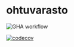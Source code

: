 # ohtuvarasto


![GHA workflow](https://github.com/janneko01/ohtuvarasto/workflows/CI/badge.svg)

[![codecov](https://codecov.io/gh/janneko01/ohtuvarasto/graph/badge.svg?token=RLKOH2APED)](https://codecov.io/gh/janneko01/ohtuvarasto)